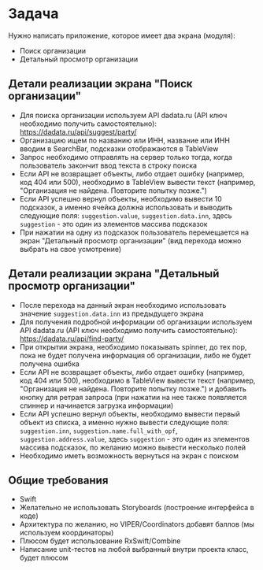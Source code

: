 # Задача
Нужно написать приложение, которое имеет два экрана (модуля):
* Поиск организации
* Детальный просмотр организации

## Детали реализации экрана "Поиск организации"
* Для поиска организации используем API dadata.ru (API ключ необходимо получить самостоятельно): https://dadata.ru/api/suggest/party/
* Организацию ищем по названию или ИНН, название или ИНН вводим в SearchBar, подсказки отображаются в TableView
* Запрос необходимо отправлять на сервер только тогда, когда пользователь закончит ввод текста в строку поиска
* Если API не возвращает объекты, либо отдает ошибку (например, код 404 или 500), необходимо в TableView вывести текст (например, "Организация не найдена. Повторите попытку позже.")
* Если API успешно вернул объекты, необходимо вывести 10 подсказок, а именно ячейка должна использовать и выводить следующие поля: `suggestion.value`, `suggestion.data.inn`, здесь `suggestion` - это один из элементов массива подсказок
* При нажатии на одну из подсказок пользователь перемещается на экран "Детальный просмотр организации" (вид перехода можно выбрать на свое усмотрение)

## Детали реализации экрана "Детальный просмотр организации"
* После перехода на данный экран необходимо использовать значение `suggestion.data.inn` из предыдущего экрана
* Для получения подробной информации об организации используем API dadata.ru (API ключ необходимо получить самостоятельно): https://dadata.ru/api/find-party/
* При открытии экрана, необходимо показывать spinner, до тех пор, пока не будет получена информация об организации, либо не будет получена ошибка
* Если API не возвращает объекты, либо отдает ошибку (например, код 404 или 500), необходимо в TableView вывести текст (например, "Организация не найдена. Повторите попытку позже.") и добавить кнопку для ретрая запроса (при нажатии на нее также появляется спиннер и начинается загрузка информации)
* Если API успешно вернул объекты, необходимо вывести первый объект из списка, а именно нужно вывести следующие поля: `suggestion.inn`, `suggestion.name.full_with_opf`, `suggestion.address.value`, здесь `suggestion` - это один из элементов массива подсказок, по желанию можно вывести несколько полей
* Необходимо иметь возможность вернуться на экран с поиском

## Общие требования
* Swift
* Желательно не использовать Storyboards (построение интерфейса в коде)
* Архитектура по желанию, но VIPER/Coordinators добавят баллов (мы используем координаторы)
* Плюсом будет использование RxSwift/Combine
* Написание unit-тестов на любой выбранный внутри проекта класс, будет плюсом
